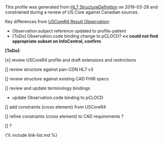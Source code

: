 <!--- Text entered into this file will appear at the top of the profiles page before the Formal Views of the profile content. -->

This profile was generated from [HL7 StructureDefinition](https://www.hl7.org/fhir/observation.profile.json) on 2019-03-28 and constrained during a review of US Core against Canadian sources.

Key differences from [USCoreR4 Result Observation](https://build.fhir.org/ig/HL7/US-Core-R4/StructureDefinition-us-core-observationresults.html):
- Observation.subject reference updated to profile-patient
- [ToDo] Observation.code binding change to pCLOCD? **<< could not find appropriate subset on InfoCentral, confirm**

**[ToDo]:**

[x] review USCoreR4 profile and draft extensions and restrictions

[] review structure against pan-CDN HL7 v3

[] review structure against existing CAD FHIR specs

[] review and update terminology bindings
- update Observation.code binding to pCLOCD

[] add constraints (cross element) from USCoreR4

[] refine constraints (cross element) to CAD requirements ?

[] ?

{% include link-list.md %}
